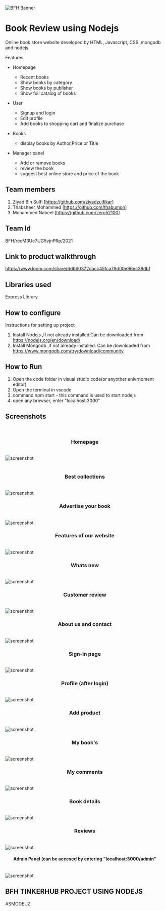 ![BFH Banner](https://trello-attachments.s3.amazonaws.com/542e9c6316504d5797afbfb9/542e9c6316504d5797afbfc1/39dee8d993841943b5723510ce663233/Frame_19.png)
# Book Review using Nodejs
Online book store website developed by HTML, Javascript, CSS ,mongodb and nodejs.

 Features
- Homepage
  - Recent books
  - Show books by category
  - Show books by publisher
  - Show full catalog of books
  
- User
  - Signup and login
  - Edit profile
  - Add books to shopping cart and finalize purchase
  
- Books
   - display books by Author,Price or Title
    
- Manager panel
  - Add or remove books 
  - review the book
  - suggest best online store and price of the book 
  
## Team members

1. Ziyad Bin Sulfi    [https://github.com/ziyadzulfikar]
2. Thabsheer Mohammed [https://github.com/thabumon]
3. Muhammed Nabeel    [https://github.com/zero52100]

## Team Id

 BFH/recM3Uc7UG5vjnPRp/2021
 
## Link to product walkthrough

https://www.loom.com/share/6db60372dacc45fca79d00e96ec38dbf

## Libraries used

Express Library


## How to configure

Instructions for setting up project
1.  Install Nodejs ,if not already installed.Can be downloaded from https://nodejs.org/en/download/
2.  Install Mongodb ,if not already installed. Can be downloaded from https://www.mongodb.com/try/download/community

## How to Run
 
 1.  Open the code folder in visual studio code(or anyother enivrnoment editor)
 2.  Open the terminal in vscode
 3.  command npm start - this command is used to start nodejs
 4.  open any browser, enter "localhost:3000"  
 
 
 ## Screenshots
 
 <p align="center"><Br><H3 align="center">Homepage</H3>
 <br>
<img alt="screenshot" src="https://github.com/ziyadzulfikar/BookReview/blob/master/screenshots/1.png" />
<br>
<br><H3 align="center">Best collections</H3>
<br>
<img alt=" screenshot" src="https://github.com/ziyadzulfikar/BookReview/blob/master/screenshots/2.png" />
<br><H3 align="center">Advertise your book</H3>
<br>
<img alt=" screenshot" src="https://github.com/ziyadzulfikar/BookReview/blob/master/screenshots/3.png" />
<br><H3 align="center">Features of our website</H3>
<br>
<img alt="screenshot"src="https://github.com/ziyadzulfikar/BookReview/blob/master/screenshots/4.png" />
<br><H3 align="center">Whats new</H3>
<br>
<img alt="screenshot" src="https://github.com/ziyadzulfikar/BookReview/blob/master/screenshots/5.png" />
<br><H3 align="center">Customer review</H3>
<br>
<img alt=" screenshot" src="https://github.com/ziyadzulfikar/BookReview/blob/master/screenshots/6.png" />
<br><H3 align="center">About us and contact</H3>
<br>
<img alt="screenshot" src="https://github.com/ziyadzulfikar/BookReview/blob/master/screenshots/7.png" />
<br> <H3 align="center">Sign-in page</H3>
<br>
<img alt="screenshot" src="https://github.com/ziyadzulfikar/BookReview/blob/master/screenshots/8.png" />
<br> <H3 align="center">Profile (after login)</H3>
<br>
<img alt="screenshot" src="https://github.com/ziyadzulfikar/BookReview/blob/master/screenshots/9.png" />
<br> <H3 align="center"> Add product</H3>
<br>
<img alt="screenshot" src="https://github.com/ziyadzulfikar/BookReview/blob/master/screenshots/10.png" />
<br><H3 align="center">My book's</H3>
<br>
<img alt="screenshot" src="https://github.com/ziyadzulfikar/BookReview/blob/master/screenshots/11.png" />
<br><H3 align="center"> My comments</H3>
<br>
<img alt="screenshot" src="https://github.com/ziyadzulfikar/BookReview/blob/master/screenshots/12.png" />
<br> <H3 align="center">Book details</H3>
<br>
<img alt="screenshot" src="https://github.com/ziyadzulfikar/BookReview/blob/master/screenshots/13.png" />
<br><H3 align="center"> Reviews</H3>
<br>
<img alt="screenshot" src="https://github.com/ziyadzulfikar/BookReview/blob/master/screenshots/14.png" />
 <br><H4 align="center"> Admin Panel (can be accesed by entering "localhost:3000/admin"</H4>
<br>
<img alt="screenshot" src="https://github.com/ziyadzulfikar/BookReview/blob/master/screenshots/15.png" />
</p>

## BFH TINKERHUB PROJECT USING NODEJS 
  
  ASMODEUZ
